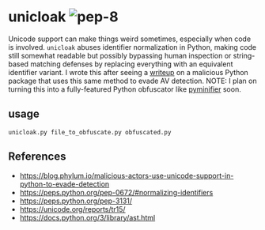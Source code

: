 # unicloak ![pep-8](https://github.com/xor-eax-eax-ret/unicloak/actions/workflows/pep8.yml/badge.svg)
Unicode support can make things weird sometimes, especially when code is involved. `unicloak` abuses identifier normalization in Python, making code still somewhat readable but possibly bypassing human inspection or string-based matching defenses by replacing everything with an equivalent identifier variant. I wrote this after seeing a [writeup](https://blog.phylum.io/malicious-actors-use-unicode-support-in-python-to-evade-detection) on a malicious Python package that uses this same method to evade AV detection.
NOTE: I plan on turning this into a fully-featured Python obfuscator like [pyminifier](https://github.com/liftoff/pyminifier) soon. 

## usage
```unicloak.py file_to_obfuscate.py obfuscated.py```

## References
- https://blog.phylum.io/malicious-actors-use-unicode-support-in-python-to-evade-detection
- https://peps.python.org/pep-0672/#normalizing-identifiers
- https://peps.python.org/pep-3131/
- https://unicode.org/reports/tr15/
- https://docs.python.org/3/library/ast.html
